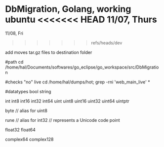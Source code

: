 DbMigration, Golang, working ubuntu
<<<<<<< HEAD
11/07, Thurs
=======
11/08, Fri
>>>>>>> refs/heads/dev

add moves tar.gz files to destination folder 

#path
cd /home/hal/Documents/softwares/go_eclipse/go_workspace/src/DbMigration

#checks "no" live
cd /home/hal/dumps/hot; grep -rni 'web_main_live' * 

	
#datatypes
bool
string

int  int8  int16  int32  int64
uint uint8 uint16 uint32 uint64 uintptr

byte // alias for uint8

rune // alias for int32
     // represents a Unicode code point

float32 float64

complex64 complex128
